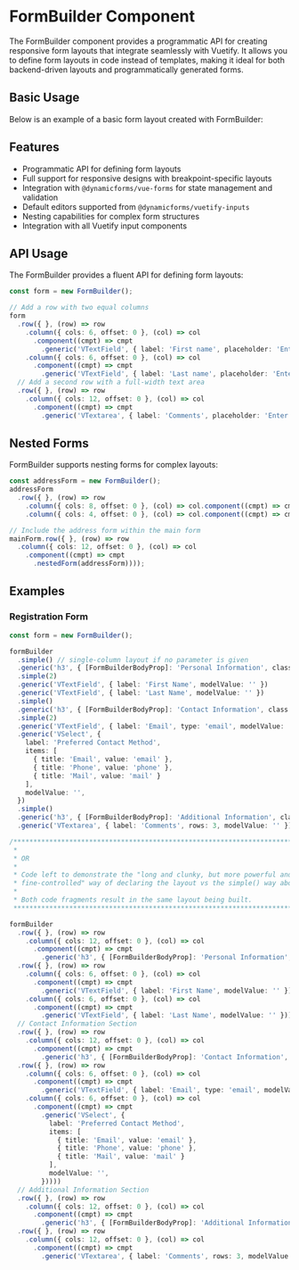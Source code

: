 # FormBuilder Component

The FormBuilder component provides a programmatic API for creating responsive form layouts that integrate seamlessly 
with Vuetify. It allows you to define form layouts in code instead of templates, making it ideal for both backend-driven
layouts and programmatically generated forms.

## Basic Usage

Below is an example of a basic form layout created with FormBuilder:

<form-basic/>

## Features

- Programmatic API for defining form layouts
- Full support for responsive designs with breakpoint-specific layouts
- Integration with `@dynamicforms/vue-forms` for state management and validation
- Default editors supported from `@dynamicforms/vuetify-inputs`
- Nesting capabilities for complex form structures
- Integration with all Vuetify input components

## API Usage

The FormBuilder provides a fluent API for defining form layouts:

```typescript
const form = new FormBuilder();

// Add a row with two equal columns
form
  .row({ }, (row) => row
    .column({ cols: 6, offset: 0 }, (col) => col
      .component((cmpt) => cmpt
        .generic('VTextField', { label: 'First name', placeholder: 'Enter your first name' })))
    .column({ cols: 6, offset: 0 }, (col) => col
      .component((cmpt) => cmpt
        .generic('VTextField', { label: 'Last name', placeholder: 'Enter your last name' }))));
  // Add a second row with a full-width text area
  .row({ }, (row) => row
    .column({ cols: 12, offset: 0 }, (col) => col
      .component((cmpt) => cmpt
        .generic('VTextarea', { label: 'Comments', placeholder: 'Enter any additional comments', rows: 3 }))));
```

## Nested Forms

FormBuilder supports nesting forms for complex layouts:

```typescript
const addressForm = new FormBuilder();
addressForm
  .row({ }, (row) => row
    .column({ cols: 8, offset: 0 }, (col) => col.component((cmpt) => cmpt.generic('VTextField', { label: 'Street' })))
    .column({ cols: 4, offset: 0 }, (col) => col.component((cmpt) => cmpt.generic('VTextField', { label: 'Number' }))));

// Include the address form within the main form
mainForm.row({ }, (row) => row
  .column({ cols: 12, offset: 0 }, (col) => col
    .component((cmpt) => cmpt
      .nestedForm(addressForm))));
```

## Examples

### Registration Form

```typescript
const form = new FormBuilder();

formBuilder
  .simple() // single-column layout if no parameter is given
  .generic('h3', { [FormBuilderBodyProp]: 'Personal Information', class: 'mt-0' })
  .simple(2)
  .generic('VTextField', { label: 'First Name', modelValue: '' })
  .generic('VTextField', { label: 'Last Name', modelValue: '' })
  .simple()
  .generic('h3', { [FormBuilderBodyProp]: 'Contact Information', class: 'mt-0' })
  .simple(2)
  .generic('VTextField', { label: 'Email', type: 'email', modelValue: '' })
  .generic('VSelect', {
    label: 'Preferred Contact Method',
    items: [
      { title: 'Email', value: 'email' },
      { title: 'Phone', value: 'phone' },
      { title: 'Mail', value: 'mail' }
    ],
    modelValue: '',
  })
  .simple()
  .generic('h3', { [FormBuilderBodyProp]: 'Additional Information', class: 'mt-0' })
  .generic('VTextarea', { label: 'Comments', rows: 3, modelValue: '' });

/************************************************************************
 *
 * OR
 * 
 * Code left to demonstrate the "long and clunky, but more powerful and 
 * fine-controlled" way of declaring the layout vs the simple() way above
 * 
 * Both code fragments result in the same layout being built.
 ************************************************************************/

formBuilder
  .row({ }, (row) => row
    .column({ cols: 12, offset: 0 }, (col) => col
      .component((cmpt) => cmpt
        .generic('h3', { [FormBuilderBodyProp]: 'Personal Information', class: 'mt-0' }))))
  .row({ }, (row) => row
    .column({ cols: 6, offset: 0 }, (col) => col
      .component((cmpt) => cmpt
        .generic('VTextField', { label: 'First Name', modelValue: '' })))
    .column({ cols: 6, offset: 0 }, (col) => col
      .component((cmpt) => cmpt
        .generic('VTextField', { label: 'Last Name', modelValue: '' }))))
  // Contact Information Section
  .row({ }, (row) => row
    .column({ cols: 12, offset: 0 }, (col) => col
      .component((cmpt) => cmpt
        .generic('h3', { [FormBuilderBodyProp]: 'Contact Information', class: 'mt-0' }))))
  .row({ }, (row) => row
    .column({ cols: 6, offset: 0 }, (col) => col
      .component((cmpt) => cmpt
        .generic('VTextField', { label: 'Email', type: 'email', modelValue: '' })))
    .column({ cols: 6, offset: 0 }, (col) => col
      .component((cmpt) => cmpt
        .generic('VSelect', {
          label: 'Preferred Contact Method',
          items: [
            { title: 'Email', value: 'email' },
            { title: 'Phone', value: 'phone' },
            { title: 'Mail', value: 'mail' }
          ],
          modelValue: '',
        }))))
  // Additional Information Section
  .row({ }, (row) => row
    .column({ cols: 12, offset: 0 }, (col) => col
      .component((cmpt) => cmpt
        .generic('h3', { [FormBuilderBodyProp]: 'Additional Information', class: 'mt-0' }))))
  .row({ }, (row) => row
    .column({ cols: 12, offset: 0 }, (col) => col
      .component((cmpt) => cmpt
        .generic('VTextarea', { label: 'Comments', rows: 3, modelValue: '' }))));
```

<script setup>
import FormBasic from '../components/form-basic.vue';
</script>
